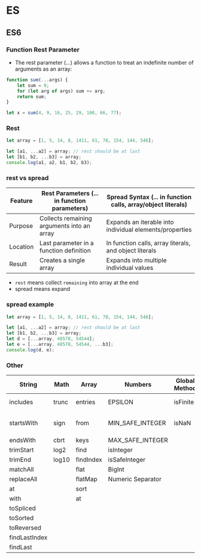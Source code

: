 # ES

## ES6

### Function Rest Parameter

* The rest parameter (...) allows a function to treat an indefinite number of arguments as an array:

```js
function sum(...args) {
    let sum = 0;
    for (let arg of args) sum += arg;
    return sum;
}

let x = sum(4, 9, 16, 25, 29, 100, 66, 77);
```

### Rest

```js
let array = [1, 5, 14, 8, 1411, 61, 78, 154, 144, 546];

let [a1, ...a2] = array; // rest should be at last
let [b1, b2, ...b3] = array;
console.log(a1, a2, b1, b2, b3);
```

### rest vs spread

| Feature  | Rest Parameters (... in function parameters) | Spread Syntax (... in function calls, array/object literals) |
| -------- | -------------------------------------------- | ------------------------------------------------------------ |
| Purpose  | Collects remaining arguments into an array   | Expands an iterable into individual elements/properties      |
| Location | Last parameter in a function definition      | In function calls, array literals, and object literals       |
| Result   | Creates a single array                       | Expands into multiple individual values                      |

* `rest` means collect `remaining` into array at the end
* spread means expand

### spread example

```js
let array = [1, 5, 14, 8, 1411, 61, 78, 154, 144, 546];

let [a1, ...a2] = array; // rest should be at last
let [b1, b2, ...b3] = array;
let d = [...array, 48578, 54544];
let e = [...array, 48578, 54544, ...b3];
console.log(d, e);
```

### Other

| String | Math | Array| Numbers |Global Method|Object|RegExp|class 
|---|---|---|---|---|---|---|---|
|includes|trunc|entries|EPSILON|isFinite|fromEntries|d modifier|Class Field Declarations
|startsWith|sign|from|MIN_SAFE_INTEGER|isNaN|hasOwn||Private Methods and Fields
|endsWith|cbrt|keys|MAX_SAFE_INTEGER|||
|trimStart|log2|find|isInteger|
|trimEnd|log10|findIndex|isSafeInteger|
|matchAll||flat|BigInt|
|replaceAll||flatMap|Numeric Separator|
|at||sort|||
|with||at|||
|toSpliced|||||
|toSorted|||||
|toReversed|||||
|findLastIndex|||||
|findLast|||||
